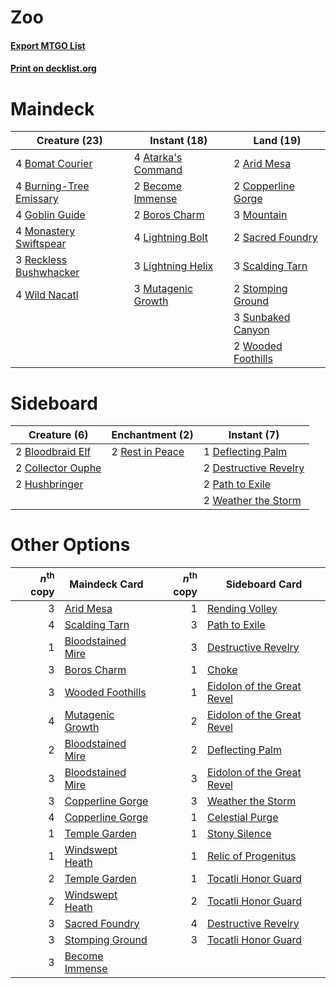 # Zoo

#### [Export MTGO List](../collection/Zoo/Zoo.txt)
#### [Print on decklist.org](http://decklist.org/?deckmain=2%09Arid%20Mesa%0A4%09Atarka's%20Command%0A2%09Become%20Immense%0A4%09Bomat%20Courier%0A2%09Boros%20Charm%0A4%09Burning-Tree%20Emissary%0A2%09Copperline%20Gorge%0A4%09Goblin%20Guide%0A4%09Lightning%20Bolt%0A3%09Lightning%20Helix%0A4%09Monastery%20Swiftspear%0A3%09Mountain%0A3%09Mutagenic%20Growth%0A3%09Reckless%20Bushwhacker%0A2%09Sacred%20Foundry%0A3%09Scalding%20Tarn%0A2%09Stomping%20Ground%0A3%09Sunbaked%20Canyon%0A4%09Wild%20Nacatl%0A2%09Wooded%20Foothills&deckside=2%09Bloodbraid%20Elf%0A2%09Collector%20Ouphe%0A1%09Deflecting%20Palm%0A2%09Destructive%20Revelry%0A2%09Hushbringer%0A2%09Path%20to%20Exile%0A2%09Rest%20in%20Peace%0A2%09Weather%20the%20Storm)
# Maindeck

|                                          Creature (23)                                           |                                        Instant (18)                                         |                                          Land (19)                                          |
|--------------------------------------------------------------------------------------------------|---------------------------------------------------------------------------------------------|---------------------------------------------------------------------------------------------|
|4 [Bomat Courier](http://gatherer.wizards.com/Pages/Card/Details.aspx?multiverseid=417772)        |4 [Atarka's Command](http://gatherer.wizards.com/Pages/Card/Details.aspx?multiverseid=394502)|2 [Arid Mesa](http://gatherer.wizards.com/Pages/Card/Details.aspx?multiverseid=405092)       |
|4 [Burning-Tree Emissary](http://gatherer.wizards.com/Pages/Card/Details.aspx?multiverseid=426627)|2 [Become Immense](http://gatherer.wizards.com/Pages/Card/Details.aspx?multiverseid=386487)  |2 [Copperline Gorge](http://gatherer.wizards.com/Pages/Card/Details.aspx?multiverseid=209408)|
|4 [Goblin Guide](http://gatherer.wizards.com/Pages/Card/Details.aspx?multiverseid=425921)         |2 [Boros Charm](http://gatherer.wizards.com/Pages/Card/Details.aspx?multiverseid=442188)     |3 [Mountain](http://gatherer.wizards.com/Pages/Card/Details.aspx?multiverseid=439859)        |
|4 [Monastery Swiftspear](http://gatherer.wizards.com/Pages/Card/Details.aspx?multiverseid=438706) |4 [Lightning Bolt](http://gatherer.wizards.com/Pages/Card/Details.aspx?multiverseid=806)     |2 [Sacred Foundry](http://gatherer.wizards.com/Pages/Card/Details.aspx?multiverseid=405106)  |
|3 [Reckless Bushwhacker](http://gatherer.wizards.com/Pages/Card/Details.aspx?multiverseid=407626) |3 [Lightning Helix](http://gatherer.wizards.com/Pages/Card/Details.aspx?multiverseid=249386) |3 [Scalding Tarn](http://gatherer.wizards.com/Pages/Card/Details.aspx?multiverseid=405107)   |
|4 [Wild Nacatl](http://gatherer.wizards.com/Pages/Card/Details.aspx?multiverseid=174989)          |3 [Mutagenic Growth](http://gatherer.wizards.com/Pages/Card/Details.aspx?multiverseid=397717)|2 [Stomping Ground](http://gatherer.wizards.com/Pages/Card/Details.aspx?multiverseid=405110) |
|                                                                                                  |                                                                                             |3 [Sunbaked Canyon](http://gatherer.wizards.com/Pages/Card/Details.aspx?multiverseid=464196) |
|                                                                                                  |                                                                                             |2 [Wooded Foothills](http://gatherer.wizards.com/Pages/Card/Details.aspx?multiverseid=405116)|


# Sideboard

|                                        Creature (6)                                        |                                     Enchantment (2)                                      |                                          Instant (7)                                           |
|--------------------------------------------------------------------------------------------|------------------------------------------------------------------------------------------|------------------------------------------------------------------------------------------------|
|2 [Bloodbraid Elf](http://gatherer.wizards.com/Pages/Card/Details.aspx?multiverseid=185053) |2 [Rest in Peace](http://gatherer.wizards.com/Pages/Card/Details.aspx?multiverseid=442021)|1 [Deflecting Palm](http://gatherer.wizards.com/Pages/Card/Details.aspx?multiverseid=386516)    |
|2 [Collector Ouphe](http://gatherer.wizards.com/Pages/Card/Details.aspx?multiverseid=464107)|                                                                                          |2 [Destructive Revelry](http://gatherer.wizards.com/Pages/Card/Details.aspx?multiverseid=373351)|
|2 [Hushbringer](http://gatherer.wizards.com/Pages/Card/Details.aspx?multiverseid=472980)    |                                                                                          |2 [Path to Exile](http://gatherer.wizards.com/Pages/Card/Details.aspx?multiverseid=220511)      |
|                                                                                            |                                                                                          |2 [Weather the Storm](http://gatherer.wizards.com/Pages/Card/Details.aspx?multiverseid=464140)  |


# Other Options

|*n*<sup>th</sup> copy|                                       Maindeck Card                                        |*n*<sup>th</sup> copy|                                           Sideboard Card                                            |
|--------------------:|--------------------------------------------------------------------------------------------|--------------------:|-----------------------------------------------------------------------------------------------------|
|                    3|[Arid Mesa](http://gatherer.wizards.com/Pages/Card/Details.aspx?multiverseid=405092)        |                    1|[Rending Volley](http://gatherer.wizards.com/Pages/Card/Details.aspx?multiverseid=394663)            |
|                    4|[Scalding Tarn](http://gatherer.wizards.com/Pages/Card/Details.aspx?multiverseid=405107)    |                    3|[Path to Exile](http://gatherer.wizards.com/Pages/Card/Details.aspx?multiverseid=220511)             |
|                    1|[Bloodstained Mire](http://gatherer.wizards.com/Pages/Card/Details.aspx?multiverseid=405094)|                    3|[Destructive Revelry](http://gatherer.wizards.com/Pages/Card/Details.aspx?multiverseid=373351)       |
|                    3|[Boros Charm](http://gatherer.wizards.com/Pages/Card/Details.aspx?multiverseid=442188)      |                    1|[Choke](http://gatherer.wizards.com/Pages/Card/Details.aspx?multiverseid=45431)                      |
|                    3|[Wooded Foothills](http://gatherer.wizards.com/Pages/Card/Details.aspx?multiverseid=405116) |                    1|[Eidolon of the Great Revel](http://gatherer.wizards.com/Pages/Card/Details.aspx?multiverseid=442117)|
|                    4|[Mutagenic Growth](http://gatherer.wizards.com/Pages/Card/Details.aspx?multiverseid=397717) |                    2|[Eidolon of the Great Revel](http://gatherer.wizards.com/Pages/Card/Details.aspx?multiverseid=442117)|
|                    2|[Bloodstained Mire](http://gatherer.wizards.com/Pages/Card/Details.aspx?multiverseid=405094)|                    2|[Deflecting Palm](http://gatherer.wizards.com/Pages/Card/Details.aspx?multiverseid=386516)           |
|                    3|[Bloodstained Mire](http://gatherer.wizards.com/Pages/Card/Details.aspx?multiverseid=405094)|                    3|[Eidolon of the Great Revel](http://gatherer.wizards.com/Pages/Card/Details.aspx?multiverseid=442117)|
|                    3|[Copperline Gorge](http://gatherer.wizards.com/Pages/Card/Details.aspx?multiverseid=209408) |                    3|[Weather the Storm](http://gatherer.wizards.com/Pages/Card/Details.aspx?multiverseid=464140)         |
|                    4|[Copperline Gorge](http://gatherer.wizards.com/Pages/Card/Details.aspx?multiverseid=209408) |                    1|[Celestial Purge](http://gatherer.wizards.com/Pages/Card/Details.aspx?multiverseid=183055)           |
|                    1|[Temple Garden](http://gatherer.wizards.com/Pages/Card/Details.aspx?multiverseid=405112)    |                    1|[Stony Silence](http://gatherer.wizards.com/Pages/Card/Details.aspx?multiverseid=247425)             |
|                    1|[Windswept Heath](http://gatherer.wizards.com/Pages/Card/Details.aspx?multiverseid=405115)  |                    1|[Relic of Progenitus](http://gatherer.wizards.com/Pages/Card/Details.aspx?multiverseid=174824)       |
|                    2|[Temple Garden](http://gatherer.wizards.com/Pages/Card/Details.aspx?multiverseid=405112)    |                    1|[Tocatli Honor Guard](http://gatherer.wizards.com/Pages/Card/Details.aspx?multiverseid=435194)       |
|                    2|[Windswept Heath](http://gatherer.wizards.com/Pages/Card/Details.aspx?multiverseid=405115)  |                    2|[Tocatli Honor Guard](http://gatherer.wizards.com/Pages/Card/Details.aspx?multiverseid=435194)       |
|                    3|[Sacred Foundry](http://gatherer.wizards.com/Pages/Card/Details.aspx?multiverseid=405106)   |                    4|[Destructive Revelry](http://gatherer.wizards.com/Pages/Card/Details.aspx?multiverseid=373351)       |
|                    3|[Stomping Ground](http://gatherer.wizards.com/Pages/Card/Details.aspx?multiverseid=405110)  |                    3|[Tocatli Honor Guard](http://gatherer.wizards.com/Pages/Card/Details.aspx?multiverseid=435194)       |
|                    3|[Become Immense](http://gatherer.wizards.com/Pages/Card/Details.aspx?multiverseid=386487)   |                     |                                                                                                     |

